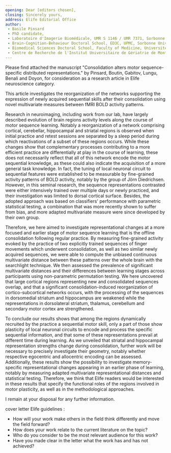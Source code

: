 ```yaml
---
opening: Dear [editors chosen],
closing: Sincerely yours,
address: Elife Editorial Office
author:
 - Basile Pinsard
 - PhD candidate,
 - Laboratoire d'Imagerie Biomédicale, UMR S 1146 / UMR 7371, Sorbonne Universités, UPMC, INSERM, CNRS
 - Brain-Cognition-Behaviour Doctoral School, ED3C, UPMC, Sorbonne Universités
 - Biomedical Sciences Doctoral School, Faculty of Medicine, Université de Montréal
 - Centre de Recherche de l'Institut Universitaire de Gériatrie de Montréal
---
```

 
Please find attached the manuscript "Consolidation alters motor sequence-specific distributed representations." by Pinsard, Boutin, Gabitov, Lungu, Benali and Doyon, for consideration as a research article in Elife neuroscience category.

This article investigates the reorganization of the networks supporting the expression of newly acquired sequential skills after their consolidation using novel multivariate measures between fMRI BOLD activity patterns.

Research in neuroimaging, including work from our lab, have largely described evolution of brain regions activity levels along the course of motor sequence learning.
Notably a reorganization of a network comprising cortical, cerebellar, hippocampal and striatal regions is observed when initial practice and retest sessions are separated by a sleep period during which reactivations of a subset of these regions occurs.
While these changes show that complementary processes contributing to a more efficient practice are differentially at play in the course of learning, these does not necessarily reflect that all of this network encode the motor sequential knowledge, as these could also indicate the acquisition of a more general task knowledge.
In fact, the tuning of local neuronal circuit to sequential features were established to be measurable by fine-grained activity patterns of BOLD activity, notably by the group of Jörn Diedrichsen.
However, in this seminal research, the sequence representations contrasted were either intensively trained over multiple days or newly practiced, and their investigation was limited to dorsal cortical surface.
Besides, the adopted approach was based on classifiers' performance with parametric statistical testing, a combination that was more recently shown to suffer from bias, and more adapted multivariate measure were since developed by their own group.

Therefore, we here aimed to investigate representational changes at a more focused and earlier stage of motor sequence learning that is the offline consolidation following regular practice.
By measuring fine-grained activity evoked by the practice of two explicitly trained sequences of finger movements which underwent consolidation, as well as two similar newly acquired sequences, we were able to compute the unbiased continuous multivariate distance between these patterns over the whole brain with the searchlight technique.
We then assessed the prevalence of significant multivariate distances and their differences between learning stages across participants using non-parametric permutation testing.
We here uncovered that large cortical regions representing new and consolidated sequences overlap, and that a significant consolidation-induced reorganization of cortico-subcortical networks occurs, with the processing of the sequences in dorsomedial striatum and hippocampus are weakened while the representations in dorsolateral striatum, thalamus, cerebellum and secondary motor cortex are strengthened.

To conclude our results shows that among the regions dynamically recruited by the practice a sequential motor skill, only a part of those show plasticity of local neuronal circuits to encode and process the specific sequential information, and that some of these representations prevail at different time during learning.
As we unveiled that striatal and hippocampal representation strengths change during consolidation, further work will be necessary to precisely investigate their geometry, notably whether respective egocentric and allocentric encoding can be assessed.
Additionally, these results show the possibility to investigate memory-specific representational changes appearing in an earlier phase of learning, notably by measuring adapted multivariate representational distances and statistical testing.
Therefore, we think that Elife readers would be interested in these results that specify the functional roles of the regions involved in motor plasticity, as well as in the methodological approaches.

I remain at your disposal for any further information.

cover letter Elife guidelines :

- How will your work make others in the field think differently and move the field forward?
- How does your work relate to the current literature on the topic?
- Who do you consider to be the most relevant audience for this work?
- Have you made clear in the letter what the work has and has not achieved?

